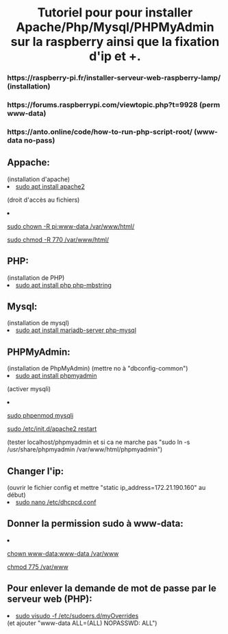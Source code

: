 <h1 align="center">Tutoriel pour pour installer Apache/Php/Mysql/PHPMyAdmin sur la raspberry ainsi que la fixation d'ip et +.</h1>

<h3>https://raspberry-pi.fr/installer-serveur-web-raspberry-lamp/ <span>(installation)</span></h3>
<h3>https://forums.raspberrypi.com/viewtopic.php?t=9928 <span>(perm www-data)</span></h3>
<h3>https://anto.online/code/how-to-run-php-script-root/ <span>(www-data no-pass)</span></h3>



<h2>Appache:</h2>
(installation d'apache)
<li>
  <a href="">sudo apt install apache2</a>
</li>

(droit d'accès au fichiers)
<li>
  <p><a href="">sudo chown -R pi:www-data /var/www/html/</a></p>
  <p><a href="">sudo chmod -R 770 /var/www/html/</a></p>
</li>

<h2>PHP:</h2>
(installation de PHP)
<li>
  <a href="">sudo apt install php php-mbstring</a>
</li>
  
<h2>Mysql:</h2>
(installation de mysql)
<li>
  <a href="">sudo apt install mariadb-server php-mysql</a>
</li>

<h2>PHPMyAdmin:</h2>
(installation de PhpMyAdmin)
(mettre no à "dbconfig-common")
<li>
  <a href="">sudo apt install phpmyadmin</a>
</li>

(activer mysqli)
<li>
  <p><a href="">sudo phpenmod mysqli</a></p>
  <p><a href="">sudo /etc/init.d/apache2 restart</a></p>
</li>
(tester localhost/phpmyadmin et si ca ne marche pas "sudo ln -s /usr/share/phpmyadmin /var/www/html/phpmyadmin")
 
<h2>Changer l'ip:</h2>
(ouvrir le fichier config et mettre "<bold>static ip_address=172.21.190.160</bold>" au début)
<li>
  <a href="">sudo nano /etc/dhcpcd.conf</a>
</li>
 
<h2>Donner la permission sudo à www-data:</h2>
<li>
  <p><a href="">chown www-data:www-data /var/www</a></p>
  <p><a href="">chmod 775 /var/www</a></p>
</li>
 
<h2>Pour enlever la demande de mot de passe par le serveur web (PHP):</h2>
<li>
  <a href="">sudo visudo -f /etc/sudoers.d/myOverrides</a>
</li>
(et ajouter "www-data ALL=(ALL) NOPASSWD: ALL")

